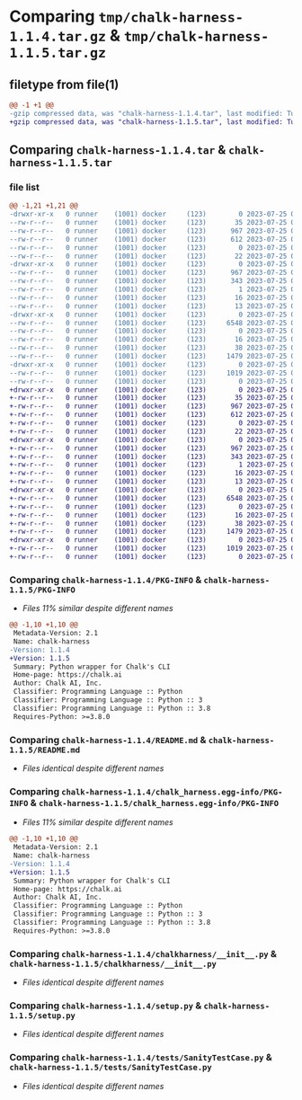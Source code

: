 # Comparing `tmp/chalk-harness-1.1.4.tar.gz` & `tmp/chalk-harness-1.1.5.tar.gz`

## filetype from file(1)

```diff
@@ -1 +1 @@
-gzip compressed data, was "chalk-harness-1.1.4.tar", last modified: Tue Jul 25 02:41:01 2023, max compression
+gzip compressed data, was "chalk-harness-1.1.5.tar", last modified: Tue Jul 25 04:28:57 2023, max compression
```

## Comparing `chalk-harness-1.1.4.tar` & `chalk-harness-1.1.5.tar`

### file list

```diff
@@ -1,21 +1,21 @@
-drwxr-xr-x   0 runner    (1001) docker     (123)        0 2023-07-25 02:41:01.072514 chalk-harness-1.1.4/
--rw-r--r--   0 runner    (1001) docker     (123)       35 2023-07-25 02:40:44.000000 chalk-harness-1.1.4/.gitignore
--rw-r--r--   0 runner    (1001) docker     (123)      967 2023-07-25 02:41:01.072514 chalk-harness-1.1.4/PKG-INFO
--rw-r--r--   0 runner    (1001) docker     (123)      612 2023-07-25 02:40:44.000000 chalk-harness-1.1.4/README.md
--rw-r--r--   0 runner    (1001) docker     (123)        0 2023-07-25 02:40:44.000000 chalk-harness-1.1.4/__init__.py
--rw-r--r--   0 runner    (1001) docker     (123)       22 2023-07-25 02:40:44.000000 chalk-harness-1.1.4/_version.py
-drwxr-xr-x   0 runner    (1001) docker     (123)        0 2023-07-25 02:41:01.068513 chalk-harness-1.1.4/chalk_harness.egg-info/
--rw-r--r--   0 runner    (1001) docker     (123)      967 2023-07-25 02:41:00.000000 chalk-harness-1.1.4/chalk_harness.egg-info/PKG-INFO
--rw-r--r--   0 runner    (1001) docker     (123)      343 2023-07-25 02:41:01.000000 chalk-harness-1.1.4/chalk_harness.egg-info/SOURCES.txt
--rw-r--r--   0 runner    (1001) docker     (123)        1 2023-07-25 02:41:00.000000 chalk-harness-1.1.4/chalk_harness.egg-info/dependency_links.txt
--rw-r--r--   0 runner    (1001) docker     (123)       16 2023-07-25 02:41:00.000000 chalk-harness-1.1.4/chalk_harness.egg-info/requires.txt
--rw-r--r--   0 runner    (1001) docker     (123)       13 2023-07-25 02:41:00.000000 chalk-harness-1.1.4/chalk_harness.egg-info/top_level.txt
-drwxr-xr-x   0 runner    (1001) docker     (123)        0 2023-07-25 02:41:01.068513 chalk-harness-1.1.4/chalkharness/
--rw-r--r--   0 runner    (1001) docker     (123)     6548 2023-07-25 02:40:44.000000 chalk-harness-1.1.4/chalkharness/__init__.py
--rw-r--r--   0 runner    (1001) docker     (123)        0 2023-07-25 02:40:44.000000 chalk-harness-1.1.4/chalkharness/py.typed
--rw-r--r--   0 runner    (1001) docker     (123)       16 2023-07-25 02:40:44.000000 chalk-harness-1.1.4/requirements.txt
--rw-r--r--   0 runner    (1001) docker     (123)       38 2023-07-25 02:41:01.072514 chalk-harness-1.1.4/setup.cfg
--rw-r--r--   0 runner    (1001) docker     (123)     1479 2023-07-25 02:40:44.000000 chalk-harness-1.1.4/setup.py
-drwxr-xr-x   0 runner    (1001) docker     (123)        0 2023-07-25 02:41:01.072514 chalk-harness-1.1.4/tests/
--rw-r--r--   0 runner    (1001) docker     (123)     1019 2023-07-25 02:40:44.000000 chalk-harness-1.1.4/tests/SanityTestCase.py
--rw-r--r--   0 runner    (1001) docker     (123)        0 2023-07-25 02:40:44.000000 chalk-harness-1.1.4/tests/__init__.py
+drwxr-xr-x   0 runner    (1001) docker     (123)        0 2023-07-25 04:28:57.295662 chalk-harness-1.1.5/
+-rw-r--r--   0 runner    (1001) docker     (123)       35 2023-07-25 04:28:43.000000 chalk-harness-1.1.5/.gitignore
+-rw-r--r--   0 runner    (1001) docker     (123)      967 2023-07-25 04:28:57.295662 chalk-harness-1.1.5/PKG-INFO
+-rw-r--r--   0 runner    (1001) docker     (123)      612 2023-07-25 04:28:43.000000 chalk-harness-1.1.5/README.md
+-rw-r--r--   0 runner    (1001) docker     (123)        0 2023-07-25 04:28:43.000000 chalk-harness-1.1.5/__init__.py
+-rw-r--r--   0 runner    (1001) docker     (123)       22 2023-07-25 04:28:43.000000 chalk-harness-1.1.5/_version.py
+drwxr-xr-x   0 runner    (1001) docker     (123)        0 2023-07-25 04:28:57.295662 chalk-harness-1.1.5/chalk_harness.egg-info/
+-rw-r--r--   0 runner    (1001) docker     (123)      967 2023-07-25 04:28:57.000000 chalk-harness-1.1.5/chalk_harness.egg-info/PKG-INFO
+-rw-r--r--   0 runner    (1001) docker     (123)      343 2023-07-25 04:28:57.000000 chalk-harness-1.1.5/chalk_harness.egg-info/SOURCES.txt
+-rw-r--r--   0 runner    (1001) docker     (123)        1 2023-07-25 04:28:57.000000 chalk-harness-1.1.5/chalk_harness.egg-info/dependency_links.txt
+-rw-r--r--   0 runner    (1001) docker     (123)       16 2023-07-25 04:28:57.000000 chalk-harness-1.1.5/chalk_harness.egg-info/requires.txt
+-rw-r--r--   0 runner    (1001) docker     (123)       13 2023-07-25 04:28:57.000000 chalk-harness-1.1.5/chalk_harness.egg-info/top_level.txt
+drwxr-xr-x   0 runner    (1001) docker     (123)        0 2023-07-25 04:28:57.295662 chalk-harness-1.1.5/chalkharness/
+-rw-r--r--   0 runner    (1001) docker     (123)     6548 2023-07-25 04:28:43.000000 chalk-harness-1.1.5/chalkharness/__init__.py
+-rw-r--r--   0 runner    (1001) docker     (123)        0 2023-07-25 04:28:43.000000 chalk-harness-1.1.5/chalkharness/py.typed
+-rw-r--r--   0 runner    (1001) docker     (123)       16 2023-07-25 04:28:43.000000 chalk-harness-1.1.5/requirements.txt
+-rw-r--r--   0 runner    (1001) docker     (123)       38 2023-07-25 04:28:57.295662 chalk-harness-1.1.5/setup.cfg
+-rw-r--r--   0 runner    (1001) docker     (123)     1479 2023-07-25 04:28:43.000000 chalk-harness-1.1.5/setup.py
+drwxr-xr-x   0 runner    (1001) docker     (123)        0 2023-07-25 04:28:57.295662 chalk-harness-1.1.5/tests/
+-rw-r--r--   0 runner    (1001) docker     (123)     1019 2023-07-25 04:28:43.000000 chalk-harness-1.1.5/tests/SanityTestCase.py
+-rw-r--r--   0 runner    (1001) docker     (123)        0 2023-07-25 04:28:43.000000 chalk-harness-1.1.5/tests/__init__.py
```

### Comparing `chalk-harness-1.1.4/PKG-INFO` & `chalk-harness-1.1.5/PKG-INFO`

 * *Files 11% similar despite different names*

```diff
@@ -1,10 +1,10 @@
 Metadata-Version: 2.1
 Name: chalk-harness
-Version: 1.1.4
+Version: 1.1.5
 Summary: Python wrapper for Chalk's CLI
 Home-page: https://chalk.ai
 Author: Chalk AI, Inc.
 Classifier: Programming Language :: Python
 Classifier: Programming Language :: Python :: 3
 Classifier: Programming Language :: Python :: 3.8
 Requires-Python: >=3.8.0
```

### Comparing `chalk-harness-1.1.4/README.md` & `chalk-harness-1.1.5/README.md`

 * *Files identical despite different names*

### Comparing `chalk-harness-1.1.4/chalk_harness.egg-info/PKG-INFO` & `chalk-harness-1.1.5/chalk_harness.egg-info/PKG-INFO`

 * *Files 11% similar despite different names*

```diff
@@ -1,10 +1,10 @@
 Metadata-Version: 2.1
 Name: chalk-harness
-Version: 1.1.4
+Version: 1.1.5
 Summary: Python wrapper for Chalk's CLI
 Home-page: https://chalk.ai
 Author: Chalk AI, Inc.
 Classifier: Programming Language :: Python
 Classifier: Programming Language :: Python :: 3
 Classifier: Programming Language :: Python :: 3.8
 Requires-Python: >=3.8.0
```

### Comparing `chalk-harness-1.1.4/chalkharness/__init__.py` & `chalk-harness-1.1.5/chalkharness/__init__.py`

 * *Files identical despite different names*

### Comparing `chalk-harness-1.1.4/setup.py` & `chalk-harness-1.1.5/setup.py`

 * *Files identical despite different names*

### Comparing `chalk-harness-1.1.4/tests/SanityTestCase.py` & `chalk-harness-1.1.5/tests/SanityTestCase.py`

 * *Files identical despite different names*

